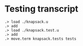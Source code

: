 # Testing transcript

```ucm
.> load ./knapsack.u
.> add
.> load ./knapsack.test.u
.> add
.> move.term knapsack.tests tests
```
